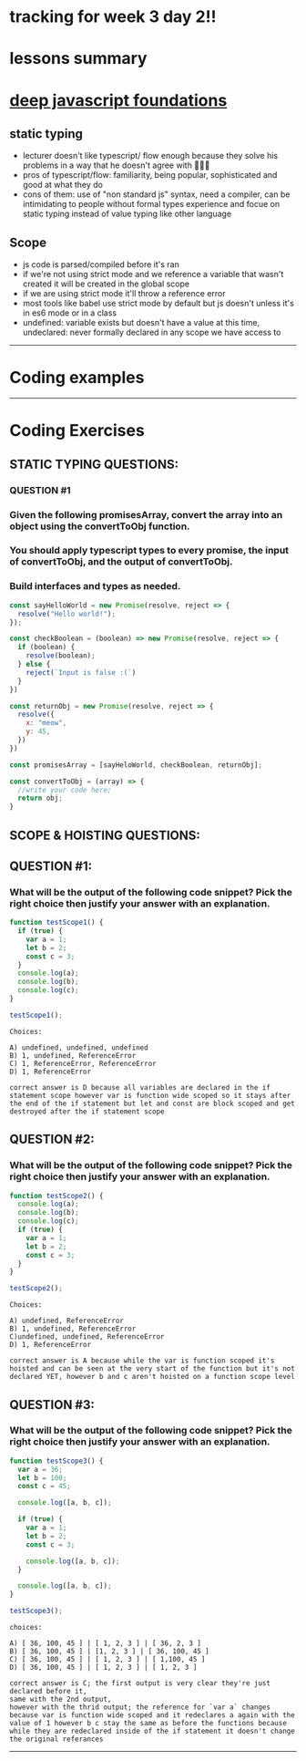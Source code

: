 # tracking for week 3 day 2!!

# lessons summary

# [deep javascript foundations][js3]

## static typing

- lecturer doesn't like typescript/ flow enough because they solve his problems in a way that he doesn't agree with 🤷🏻‍♂️
- pros of typescript/flow: familiarity, being popular, sophisticated and good at what they do
- cons of them: use of "non standard js" syntax, need a compiler, can be intimidating to people without formal types experience and focue on static typing instead of value typing like other language 

## Scope
- js code is parsed/compiled before it's ran
- if we're not using strict mode and we reference a variable that wasn't created it will be created in the global scope
- if we are using strict mode it'll throw a reference error
- most tools like babel use strict mode by default but js doesn't unless it's in es6 mode or in a class
- undefined: variable exists but doesn't have a value at this time, undeclared: never formally declared in any scope we have access to

---

# Coding examples


---

# Coding Exercises

## STATIC TYPING QUESTIONS:
### QUESTION #1
### Given the following promisesArray, convert the array into an object using the convertToObj function.
### You should apply typescript types to every promise, the input of convertToObj, and the output of convertToObj.
### Build interfaces and types as needed.

```js
const sayHelloWorld = new Promise(resolve, reject => {
  resolve("Hello world!");
});

const checkBoolean = (boolean) => new Promise(resolve, reject => {
  if (boolean) {
    resolve(boolean);
  } else {
    reject(`Input is false :(`)
  }
})

const returnObj = new Promise(resolve, reject => {
  resolve({
    x: "meow",
    y: 45,
  })
})

const promisesArray = [sayHeloWorld, checkBoolean, returnObj];

const convertToObj = (array) => {
  //write your code here;
  return obj;
}

```

## SCOPE & HOISTING QUESTIONS:

## QUESTION #1:
### What will be the output of the following code snippet? Pick the right choice then justify your answer with an explanation.

```js
function testScope1() {
  if (true) {
    var a = 1;
    let b = 2;
    const c = 3;
  }
  console.log(a);
  console.log(b);
  console.log(c);
}

testScope1();
```

```
Choices:

A) undefined, undefined, undefined
B) 1, undefined, ReferenceError
C) 1, ReferenceError, ReferenceError
D) 1, ReferenceError

correct answer is D because all variables are declared in the if statement scope however var is function wide scoped so it stays after the end of the if statement but let and const are block scoped and get destroyed after the if statement scope

```



## QUESTION #2:
### What will be the output of the following code snippet? Pick the right choice then justify your answer with an explanation.


```js
function testScope2() {
  console.log(a);
  console.log(b);
  console.log(c);
  if (true) {
    var a = 1;
    let b = 2;
    const c = 3;
  }
}

testScope2();
```

```
Choices:

A) undefined, ReferenceError
B) 1, undefined, ReferenceError
C)undefined, undefined, ReferenceError
D) 1, ReferenceError

correct answer is A because while the var is function scoped it's hoisted and can be seen at the very start of the function but it's not declared YET, however b and c aren't hoisted on a function scope level
```


## QUESTION #3:
### What will be the output of the following code snippet? Pick the right choice then justify your answer with an explanation.


```js
function testScope3() {
  var a = 36;
  let b = 100;
  const c = 45;

  console.log([a, b, c]);

  if (true) {
    var a = 1;
    let b = 2;
    const c = 3;

    console.log([a, b, c]);
  }

  console.log([a, b, c]);
}

testScope3();
```

```
choices:

A) [ 36, 100, 45 ] | [ 1, 2, 3 ] | [ 36, 2, 3 ]
B) [ 36, 100, 45 ] | [1, 2, 3 ] | [ 36, 100, 45 ]
C) [ 36, 100, 45 ] | [ 1, 2, 3 ] | [ 1,100, 45 ]
D) [ 36, 100, 45 ] | [ 1, 2, 3 ] | [ 1, 2, 3 ]

correct answer is C; the first output is very clear they're just declared before it, 
same with the 2nd output,
however with the thrid output; the reference for `var a` changes because var is function wide scoped and it redeclares a again with the value of 1 however b c stay the same as before the functions because while they are redeclared inside of the if statement it doesn't change the original referances 

```




---


[js3]: https://frontendmasters.com/courses/deep-javascript-v3/introduction/